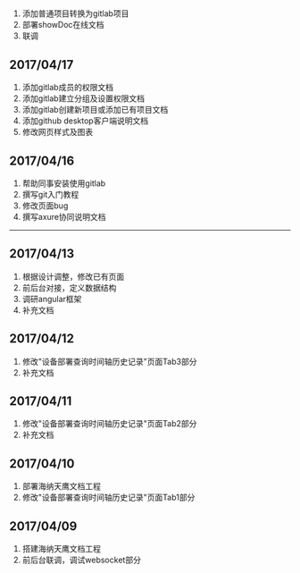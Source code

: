 ##
1. 添加普通项目转换为gitlab项目
2. 部署showDoc在线文档
3. 联调

## 2017/04/17
1. 添加gitlab成员的权限文档
2. 添加gitlab建立分组及设置权限文档
3. 添加gitlab创建新项目或添加已有项目文档
4. 添加github desktop客户端说明文档
5. 修改网页样式及图表

## 2017/04/16
1. 帮助同事安装使用gitlab
2. 撰写git入门教程
3. 修改页面bug
4. 撰写axure协同说明文档

***

## 2017/04/13
1. 根据设计调整，修改已有页面
2. 前后台对接，定义数据结构
3. 调研angular框架
4. 补充文档

## 2017/04/12
1. 修改"设备部署查询时间轴历史记录"页面Tab3部分
2. 补充文档

## 2017/04/11
1. 修改"设备部署查询时间轴历史记录"页面Tab2部分
2. 补充文档

## 2017/04/10
1. 部署海纳天鹰文档工程
2. 修改"设备部署查询时间轴历史记录"页面Tab1部分

## 2017/04/09
1. 搭建海纳天鹰文档工程  
2. 前后台联调，调试websocket部分


